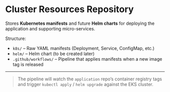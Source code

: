 # Cluster Resources Repository

Stores **Kubernetes manifests** and future **Helm charts** for deploying the application and supporting micro-services.

Structure:
* `k8s/` – Raw YAML manifests (Deployment, Service, ConfigMap, etc.)
* `helm/` – Helm chart (to be created later)
* `.github/workflows/` – Pipeline that applies manifests when a new image tag is released

---

> The pipeline will watch the `application` repo’s container registry tags and trigger `kubectl apply` / `helm upgrade` against the EKS cluster.
